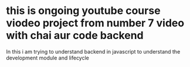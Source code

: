 # this is ongoing youtube course viodeo project from number 7 video with chai aur code backend

In this i am trying to understand backend in javascript to understand the development module and lifecycle
